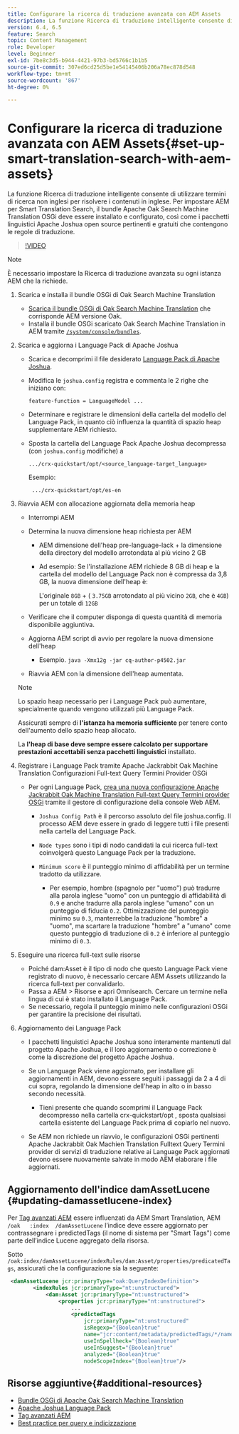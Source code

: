 ```yaml
---
title: Configurare la ricerca di traduzione avanzata con AEM Assets
description: La funzione Ricerca di traduzione intelligente consente di utilizzare termini di ricerca non inglesi per risolvere i contenuti in inglese. Per impostare AEM per Smart Translation Search, il bundle Apache Oak Search Machine Translation OSGi deve essere installato e configurato, così come i pacchetti linguistici Apache Joshua open source pertinenti e gratuiti che contengono le regole di traduzione.
version: 6.4, 6.5
feature: Search
topic: Content Management
role: Developer
level: Beginner
exl-id: 7be8c3d5-b944-4421-97b3-bd5766c1b1b5
source-git-commit: 307ed6cd25d5be1e54145406b206a78ec878d548
workflow-type: tm+mt
source-wordcount: '867'
ht-degree: 0%

---
```


# Configurare la ricerca di traduzione avanzata con AEM Assets{#set-up-smart-translation-search-with-aem-assets}

La funzione Ricerca di traduzione intelligente consente di utilizzare termini di ricerca non inglesi per risolvere i contenuti in inglese. Per impostare AEM per Smart Translation Search, il bundle Apache Oak Search Machine Translation OSGi deve essere installato e configurato, così come i pacchetti linguistici Apache Joshua open source pertinenti e gratuiti che contengono le regole di traduzione.

>[!VIDEO](https://video.tv.adobe.com/v/21291/?quality=9&learn=on)

>[!NOTE]
>
>È necessario impostare la Ricerca di traduzione avanzata su ogni istanza AEM che la richiede.

1. Scarica e installa il bundle OSGi di Oak Search Machine Translation
   * [Scarica il bundle OSGi di Oak Search Machine Translation](https://search.maven.org/#search%7Cgav%7C1%7Cg%3A%22org.apache.jackrabbit%22%20AND%20a%3A%22oak-search-mt%22) che corrisponde AEM versione Oak.
   * Installa il bundle OSGi scaricato Oak Search Machine Translation in AEM tramite [ `/system/console/bundles`](http://localhost:4502/system/console/bundles).

2. Scarica e aggiorna i Language Pack di Apache Joshua
   * Scarica e decomprimi il file desiderato [Language Pack di Apache Joshua](https://cwiki.apache.org/confluence/display/JOSHUA/Language+Packs).
   * Modifica le `joshua.config` registra e commenta le 2 righe che iniziano con:

      ```
      feature-function = LanguageModel ...
      ```

   * Determinare e registrare le dimensioni della cartella del modello del Language Pack, in quanto ciò influenza la quantità di spazio heap supplementare AEM richiesto.
   * Sposta la cartella del Language Pack Apache Joshua decompressa (con `joshua.config` modifiche) a

      ```
      .../crx-quickstart/opt/<source_language-target_language>
      ```

      Esempio:

      ```
       .../crx-quickstart/opt/es-en
      ```

3. Riavvia AEM con allocazione aggiornata della memoria heap
   * Interrompi AEM
   * Determina la nuova dimensione heap richiesta per AEM

      * AEM dimensione dell&#39;heap pre-language-lack + la dimensione della directory del modello arrotondata al più vicino 2 GB
      * Ad esempio: Se l&#39;installazione AEM richiede 8 GB di heap e la cartella del modello del Language Pack non è compressa da 3,8 GB, la nuova dimensione dell&#39;heap è:

         L&#39;originale `8GB` + ( `3.75GB` arrotondato al più vicino `2GB`, che è `4GB`) per un totale di `12GB`
   * Verificare che il computer disponga di questa quantità di memoria disponibile aggiuntiva.
   * Aggiorna AEM script di avvio per regolare la nuova dimensione dell&#39;heap

      * Esempio. `java -Xmx12g -jar cq-author-p4502.jar`
   * Riavvia AEM con la dimensione dell&#39;heap aumentata.

   >[!NOTE]
   >
   >Lo spazio heap necessario per i Language Pack può aumentare, specialmente quando vengono utilizzati più Language Pack.
   >
   >
   >Assicurati sempre di **l&#39;istanza ha memoria sufficiente** per tenere conto dell&#39;aumento dello spazio heap allocato.
   >
   >
   >La **l&#39;heap di base deve sempre essere calcolato per supportare prestazioni accettabili senza pacchetti linguistici** installato.

4. Registrare i Language Pack tramite Apache Jackrabbit Oak Machine Translation Configurazioni Full-text Query Termini Provider OSGi

   * Per ogni Language Pack, [crea una nuova configurazione Apache Jackrabbit Oak Machine Translation Full-text Query Termini provider OSGi](http://localhost:4502/system/console/configMgr/org.apache.jackrabbit.oak.plugins.index.mt.MTFulltextQueryTermsProviderFactory) tramite il gestore di configurazione della console Web AEM.

      * `Joshua Config Path` è il percorso assoluto del file joshua.config. Il processo AEM deve essere in grado di leggere tutti i file presenti nella cartella del Language Pack.
      * `Node types` sono i tipi di nodo candidati la cui ricerca full-text coinvolgerà questo Language Pack per la traduzione.
      * `Minimum score` è il punteggio minimo di affidabilità per un termine tradotto da utilizzare.

         * Per esempio, hombre (spagnolo per &quot;uomo&quot;) può tradurre alla parola inglese &quot;uomo&quot; con un punteggio di affidabilità di `0.9` e anche tradurre alla parola inglese &quot;umano&quot; con un punteggio di fiducia `0.2`. Ottimizzazione del punteggio minimo su `0.3`, manterrebbe la traduzione &quot;hombre&quot; a &quot;uomo&quot;, ma scartare la traduzione &quot;hombre&quot; a &quot;umano&quot; come questo punteggio di traduzione di `0.2` è inferiore al punteggio minimo di `0.3`.

5. Eseguire una ricerca full-text sulle risorse
   * Poiché dam:Asset è il tipo di nodo che questo Language Pack viene registrato di nuovo, è necessario cercare AEM Assets utilizzando la ricerca full-text per convalidarlo.
   * Passa a AEM > Risorse e apri Omnisearch. Cercare un termine nella lingua di cui è stato installato il Language Pack.
   * Se necessario, regola il punteggio minimo nelle configurazioni OSGi per garantire la precisione dei risultati.

6. Aggiornamento dei Language Pack
   * I pacchetti linguistici Apache Joshua sono interamente mantenuti dal progetto Apache Joshua, e il loro aggiornamento o correzione è come la discrezione del progetto Apache Joshua.
   * Se un Language Pack viene aggiornato, per installare gli aggiornamenti in AEM, devono essere seguiti i passaggi da 2 a 4 di cui sopra, regolando la dimensione dell&#39;heap in alto o in basso secondo necessità.

      * Tieni presente che quando scomprimi il Language Pack decompresso nella cartella crx-quickstart/opt , sposta qualsiasi cartella esistente del Language Pack prima di copiarlo nel nuovo.
   * Se AEM non richiede un riavvio, le configurazioni OSGi pertinenti Apache Jackrabbit Oak Machien Translation Fulltext Query Termini provider di servizi di traduzione relative ai Language Pack aggiornati devono essere nuovamente salvate in modo AEM elaborare i file aggiornati.


## Aggiornamento dell&#39;indice damAssetLucene {#updating-damassetlucene-index}

Per [Tag avanzati AEM](https://helpx.adobe.com/experience-manager/6-3/assets/using/touch-ui-smart-tags.html) essere influenzati da AEM Smart Translation, AEM `/oak   :index  /damAssetLucene` l’indice deve essere aggiornato per contrassegnare i predictedTags (il nome di sistema per &quot;Smart Tags&quot;) come parte dell’indice Lucene aggregato della risorsa.

Sotto `/oak:index/damAssetLucene/indexRules/dam:Asset/properties/predicatedTags`, assicurati che la configurazione sia la seguente:

```xml
 <damAssetLucene jcr:primaryType="oak:QueryIndexDefinition">
        <indexRules jcr:primaryType="nt:unstructured">
            <dam:Asset jcr:primaryType="nt:unstructured">
                <properties jcr:primaryType="nt:unstructured">
                    ...
                    <predictedTags
                        jcr:primaryType="nt:unstructured"
                        isRegexp="{Boolean}true"
                        name="jcr:content/metadata/predictedTags/*/name"
                        useInSpellheck="{Boolean}true"
                        useInSuggest="{Boolean}true"
                        analyzed="{Boolean}true"
                        nodeScopeIndex="{Boolean}true"/>
```

## Risorse aggiuntive{#additional-resources}

* [Bundle OSGi di Apache Oak Search Machine Translation](https://search.maven.org/#search%7Cgav%7C1%7Cg%3A%22org.apache.jackrabbit%22%20AND%20a%3A%22oak-search-mt%22)
* [Apache Joshua Language Pack](https://cwiki.apache.org/confluence/display/JOSHUA/Language+Packs)
* [Tag avanzati AEM](https://helpx.adobe.com/experience-manager/6-3/assets/using/touch-ui-smart-tags.html)
* [Best practice per query e indicizzazione](https://helpx.adobe.com/experience-manager/6-5/sites/deploying/using/best-practices-for-queries-and-indexing.html)

